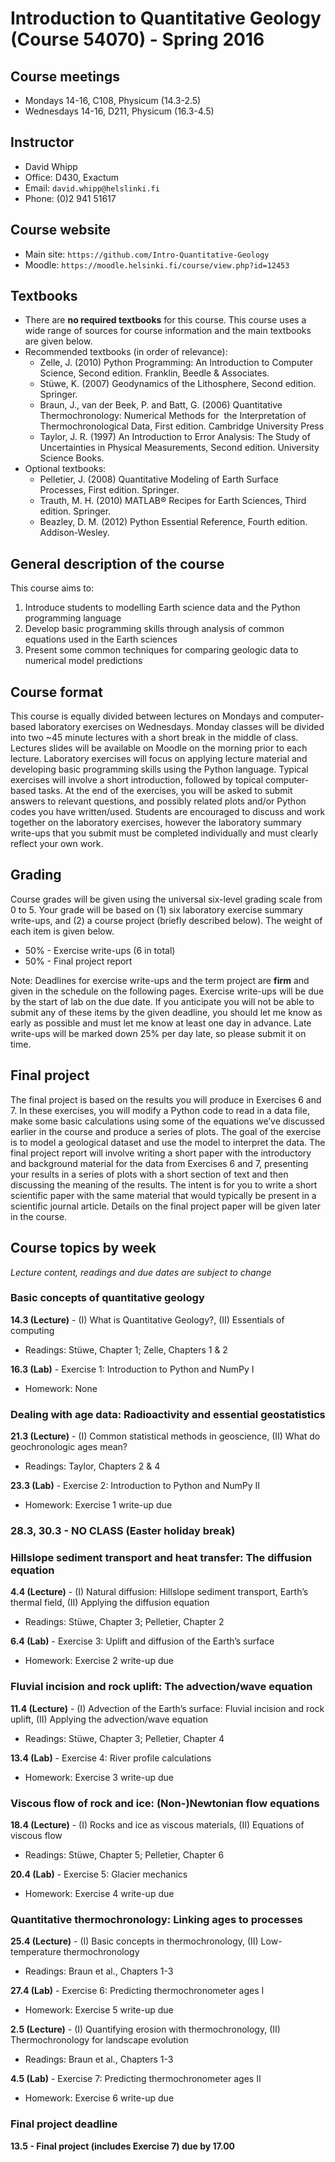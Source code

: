 # Introduction to Quantitative Geology (Course 54070) - Spring 2016

## Course meetings
- Mondays 14-16, C108, Physicum (14.3-2.5)
- Wednesdays 14-16, D211, Physicum (16.3-4.5)

## Instructor
- David Whipp
- Office: D430, Exactum
- Email: `david.whipp@helslinki.fi`
- Phone: (0)2 941 51617

## Course website
- Main site: `https://github.com/Intro-Quantitative-Geology`
- Moodle: `https://moodle.helsinki.fi/course/view.php?id=12453`

## Textbooks
- There are **no required textbooks** for this course. This course uses a wide range of sources for course information and the main textbooks are given below.
- Recommended textbooks (in order of relevance):
	- Zelle, J. (2010) Python Programming: An Introduction to Computer Science, Second edition. Franklin, Beedle & Associates.
	- Stüwe, K. (2007) Geodynamics of the Lithosphere, Second edition. Springer.
	- Braun, J., van der Beek, P. and Batt, G. (2006) Quantitative Thermochronology: Numerical Methods for  the Interpretation of Thermochronological Data, First edition. Cambridge University Press
	- Taylor, J. R. (1997) An Introduction to Error Analysis: The Study of Uncertainties in Physical Measurements, Second edition. University Science Books.
- Optional textbooks:
	- Pelletier, J. (2008) Quantitative Modeling of Earth Surface Processes, First edition. Springer.
	- Trauth, M. H. (2010) MATLAB® Recipes for Earth Sciences, Third edition. Springer.
	- Beazley, D. M. (2012) Python Essential Reference, Fourth edition. Addison-Wesley.

## General description of the course
This course aims to:

1. Introduce students to modelling Earth science data and the Python programming language
2. Develop basic programming skills through analysis of common equations used in the Earth sciences
3. Present some common techniques for comparing geologic data to numerical model predictions

## Course format
This course is equally divided between lectures on Mondays and computer-based laboratory exercises on Wednesdays. Monday classes will be divided into two \~45 minute lectures with a short break in the middle of class. Lectures slides will be available on Moodle on the morning prior to each lecture. Laboratory exercises will focus on applying lecture material and developing basic programming skills using the Python language. Typical exercises will involve a short introduction, followed by topical computer-based tasks. At the end of the exercises, you will be asked to submit answers to relevant questions, and possibly related plots and/or Python codes you have written/used. Students are encouraged to discuss and work together on the laboratory exercises, however the laboratory summary write-ups that you submit must be completed individually and must clearly reflect your own work.

## Grading
Course grades will be given using the universal six-level grading scale from 0 to 5. Your grade will be based on (1) six laboratory exercise summary write-ups, and (2) a course project (briefly described below). The weight of each item is given below.
- 50% - Exercise write-ups (6 in total)
- 50% - Final project report

Note: Deadlines for exercise write-ups and the term project are **firm** and given in the schedule on the following pages. Exercise write-ups will be due by the start of lab on the due date. If you anticipate you will not be able to submit any of these items by the given deadline, you should let me know as early as possible and must let me know at least one day in advance. Late write-ups will be marked down 25\% per day late, so please submit it on time.

## Final project
The final project is based on the results you will produce in Exercises 6 and 7. In these exercises, you will modify a Python code to read in a data file, make some basic calculations using some of the equations we’ve discussed earlier in the course and produce a series of plots. The goal of the exercise is to model a geological dataset and use the model to interpret the data. The final project report will involve writing a short paper with the introductory and background material for the data from Exercises 6 and 7, presenting your results in a series of plots with a short section of text and then discussing the meaning of the results. The intent is for you to write a short scientific paper with the same material that would typically be present in a scientific journal article. Details on the final project paper will be given later in the course.

## Course topics by week
*Lecture content, readings and due dates are subject to change*
### Basic concepts of quantitative geology
**14.3 (Lecture)** - (I) What is Quantitative Geology?, (II) Essentials of computing
- Readings: Stüwe, Chapter 1; Zelle, Chapters 1 & 2

**16.3 (Lab)** - Exercise 1: Introduction to Python and NumPy I
- Homework: None

### Dealing with age data: Radioactivity and essential geostatistics
**21.3 (Lecture)** - (I) Common statistical methods in geoscience, (II) What do geochronologic ages mean?
- Readings: Taylor, Chapters 2 & 4

**23.3 (Lab)** - Exercise 2: Introduction to Python and NumPy II
- Homework: Exercise 1 write-up due

### 28.3, 30.3 - NO CLASS (Easter holiday break)

### Hillslope sediment transport and heat transfer: The diffusion equation 
**4.4 (Lecture)** - (I) Natural diffusion: Hillslope sediment transport, Earth’s thermal field, (II) Applying the diffusion equation
- Readings: Stüwe, Chapter 3; Pelletier, Chapter 2

**6.4 (Lab)** - Exercise 3: Uplift and diffusion of the Earth’s surface
- Homework: Exercise 2 write-up due

### Fluvial incision and rock uplift: The advection/wave equation
**11.4 (Lecture)** - (I) Advection of the Earth’s surface: Fluvial incision and rock uplift, (II) Applying the advection/wave equation
- Readings: Stüwe, Chapter 3; Pelletier, Chapter 4

**13.4 (Lab)** - Exercise 4: River profile calculations
- Homework: Exercise 3 write-up due

### Viscous flow of rock and ice: (Non-)Newtonian flow equations
**18.4 (Lecture)** - (I) Rocks and ice as viscous materials, (II) Equations of viscous flow
- Readings: Stüwe, Chapter 5; Pelletier, Chapter 6

**20.4 (Lab)** - Exercise 5: Glacier mechanics
- Homework: Exercise 4 write-up due

### Quantitative thermochronology: Linking ages to processes
**25.4 (Lecture)** - (I) Basic concepts in thermochronology, (II) Low-temperature thermochronology
- Readings: Braun et al., Chapters 1-3

**27.4 (Lab)** - Exercise 6: Predicting thermochronometer ages I
- Homework: Exercise 5 write-up due

**2.5 (Lecture)** - (I) Quantifying erosion with thermochronology, (II) Thermochronology for landscape evolution
- Readings: Braun et al., Chapters 1-3

**4.5 (Lab)** - Exercise 7: Predicting thermochronometer ages II
- Homework: Exercise 6 write-up due

### Final project deadline
**13.5 - Final project (includes Exercise 7) due by 17.00**

